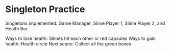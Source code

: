 # Singleton Practice

Singletons implemented: Game Manager, Slime Player 1, Slime Player 2, and Health Bar

Ways to lose health: Slimes hit each other or red capsules
Ways to gain health: Health circle
Next scene: Collect all the green boxes

